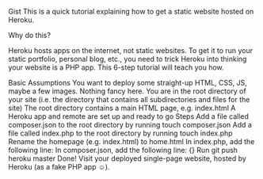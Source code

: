 Gist This is a quick tutorial explaining how to get a static website
hosted on Heroku.

Why do this?

Heroku hosts apps on the internet, not static websites. To get it to run
your static portfolio, personal blog, etc., you need to trick Heroku
into thinking your website is a PHP app. This 6-step tutorial will teach
you how.

Basic Assumptions You want to deploy some straight-up HTML, CSS, JS,
maybe a few images. Nothing fancy here. You are in the root directory of
your site (i.e. the directory that contains all subdirectories and files
for the site) The root directory contains a main HTML page,
e.g. index.html A Heroku app and remote are set up and ready to go Steps
Add a file called composer.json to the root directory by running touch
composer.json Add a file called index.php to the root directory by
running touch index.php Rename the homepage (e.g. index.html) to
home.html In index.php, add the following line: In composer.json, add
the following line: {} Run git push heroku master Done! Visit your
deployed single-page website, hosted by Heroku (as a fake PHP app ☺).

